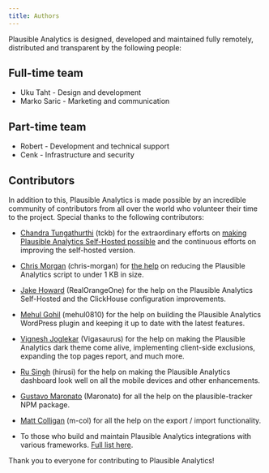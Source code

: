 ```yaml
---
title: Authors
---
```


Plausible Analytics is designed, developed and maintained fully remotely, distributed and transparent by the following people:

## Full-time team

* Uku Taht - Design and development 
* Marko Saric - Marketing and communication 

## Part-time team

* Robert - Development and technical support
* Cenk - Infrastructure and security

## Contributors

In addition to this, Plausible Analytics is made possible by an incredible community of contributors from all over the world who volunteer their time to the project. Special thanks to the following contributors:

* [Chandra Tungathurthi](https://tckb.tgrthi.me?ref=plausible) (tckb) for the extraordinary efforts on [making Plausible Analytics Self-Hosted possible](https://tckb.tgrthi.me/2020/making-plausible-docker-ready/?ref=plausible) and the continuous efforts on improving the self-hosted version.

* [Chris Morgan](https://chrismorgan.info/) (chris-morgan) for [the help](https://github.com/plausible/analytics/issues/52) on reducing the Plausible Analytics script to under 1 KB in size.

* [Jake Howard](https://theorangeone.net/) (RealOrangeOne) for the help on the Plausible Analytics Self-Hosted and the ClickHouse configuration improvements.

* [Mehul Gohil](https://mehulgohil.com/) (mehul0810) for the help on building the Plausible Analytics WordPress plugin and keeping it up to date with the latest features.

* [Vignesh Joglekar](https://vigneshjoglekar.com/?utm_medium=plug&utm_source=plausible) (Vigasaurus) for the help on making the Plausible Analytics dark theme come alive, implementing client-side exclusions, expanding the top pages report, and much more.

* [Ru Singh](https://rusingh.com/) (hirusi) for the help on making the Plausible Analytics dashboard look well on all the mobile devices and other enhancements.

* [Gustavo Maronato](https://github.com/Maronato) (Maronato) for all the help on the plausible-tracker NPM package.

* [Matt Colligan](https://github.com/m-col) (m-col) for all the help on the export / import functionality.

* To those who build and maintain Plausible Analytics integrations with various frameworks. [Full list here](integration-guides.md).

Thank you to everyone for contributing to Plausible Analytics!
